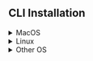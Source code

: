 ## CLI Installation
<details>
<summary>MacOS</summary>

You can install in MacOS via brew: `brew install asyncapi`.
</details>

<details>
<summary>Linux</summary>

You can install in Linux via `dpkg`, a debian package manager:

1. `curl -OL https://github.com/asyncapi/cli/releases/latest/download/asyncapi.deb` 
2. `sudo dpkg -i asyncapi.deb`
</details>

<details>
<summary>Other OS</summary>

For further installation instructions for different operating systems, read the [`AsyncAPI CLI` readME file](https://github.com/asyncapi/cli#installation).
</details>
